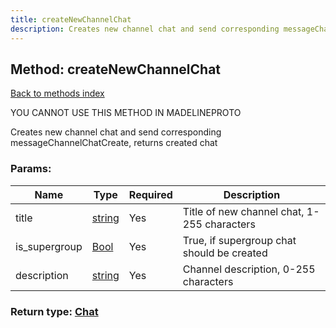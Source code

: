 ```yaml
---
title: createNewChannelChat
description: Creates new channel chat and send corresponding messageChannelChatCreate, returns created chat
---
```

## Method: createNewChannelChat  
[Back to methods index](index.md)


YOU CANNOT USE THIS METHOD IN MADELINEPROTO


Creates new channel chat and send corresponding messageChannelChatCreate, returns created chat

### Params:

| Name     |    Type       | Required | Description |
|----------|---------------|----------|-------------|
|title|[string](../types/string.md) | Yes|Title of new channel chat, 1-255 characters|
|is\_supergroup|[Bool](../types/Bool.md) | Yes|True, if supergroup chat should be created|
|description|[string](../types/string.md) | Yes|Channel description, 0-255 characters|


### Return type: [Chat](../types/Chat.md)

